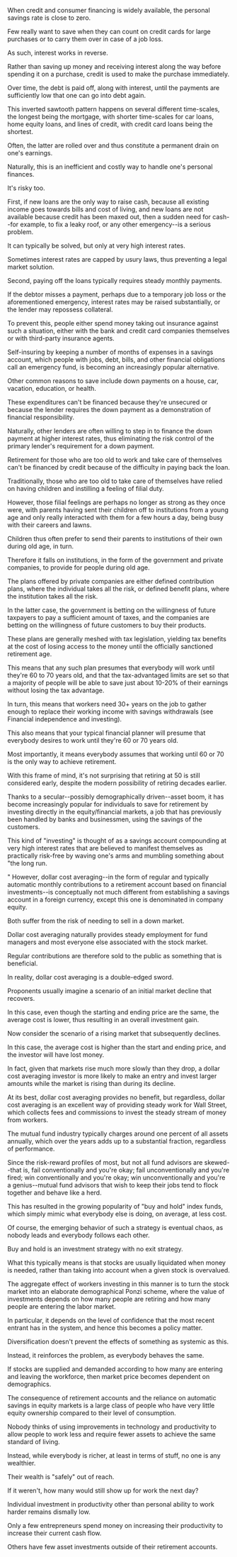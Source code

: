 When  credit  and  consumer  financing  is  widely  available,  the  personal savings rate is close to zero.

Few really want to save when they can count on credit cards for large purchases or to carry them over in case of a job loss.

As such,  interest  works  in  reverse.

Rather  than  saving  up  money  and  receiving interest along the way before spending it on a purchase, credit is used to make the purchase immediately.

Over time, the debt is paid off, along with interest, until  the  payments  are  sufficiently  low  that  one  can  go  into  debt  again.

This inverted sawtooth pattern happens on several different time-scales, the longest being the mortgage, with shorter time-scales for car loans, home equity loans, and lines of credit, with credit card loans being the shortest.

Often, the latter are rolled over and thus constitute a permanent drain on one's earnings.

Naturally, this is an inefficient and costly way to handle one's personal finances.


It's risky too.

First, if new loans are the only way to raise cash, because all existing income  goes towards  bills  and cost  of living,  and  new loans  are  not available because credit has been maxed out, then a sudden need for cash--for example, to fix a leaky roof, or any other emergency--is a serious problem.

It can typically be solved, but only at very high interest rates.

Sometimes interest rates are  capped  by  usury  laws,  thus  preventing  a  legal  market  solution.

Second, paying off the loans typically requires steady monthly payments.

If the debtor misses a payment, perhaps due to a temporary job loss or the aforementioned emergency, interest rates may be raised substantially, or the lender may repossess collateral.

To  prevent  this,  people  either  spend  money  taking  out  insurance against  such  a  situation,  either  with  the  bank  and  credit  card  companies themselves  or  with  third-party  insurance  agents.

Self-insuring  by  keeping  a number of months of expenses in a savings account, which people with jobs,  debt, bills, and other financial obligations call an emergency fund, is becoming an increasingly popular alternative.


Other  common  reasons  to  save  include  down  payments  on  a  house,  car, vacation,  education,  or  health.

These  expenditures  can't  be  financed  because they're  unsecured  or  because  the  lender  requires  the  down  payment  as  a demonstration  of  financial  responsibility.

Naturally,  other  lenders  are  often willing  to  step  in  to  finance  the  down  payment  at  higher  interest  rates,  thus eliminating  the  risk  control  of  the  primary  lender's  requirement  for  a  down payment.

Retirement  for  those  who  are  too  old  to  work  and  take  care  of themselves can't be financed by credit because of the difficulty in paying back the loan.

Traditionally, those who are too old to take care of themselves have relied on having children and instilling a feeling of filial duty.

However, those filial feelings are perhaps no longer as strong as they once were, with parents having sent their children off to institutions from a young age and only really interacted with them for a few hours a day, being busy with their careers and lawns.

Children thus often prefer to send their parents to institutions of their own during old age, in turn.


Therefore it falls on institutions, in the form of the government and private companies, to provide for people during old age.

The plans offered by private companies are either defined contribution plans, where the individual takes all the risk, or defined benefit plans, where the institution takes all the risk.

In the latter case, the government is betting on the willingness of future taxpayers to pay  a  sufficient  amount  of  taxes,  and  the  companies  are  betting  on  the willingness of future customers to buy their products.


These plans are generally meshed with tax legislation, yielding tax benefits at the cost of losing access to the money until the officially sanctioned retirement age.

This  means  that  any  such  plan  presumes  that  everybody  will  work  until they're 60 to 70 years old, and that the tax-advantaged limits are set so that a majority  of  people  will  be  able  to  save  just  about  10-20%  of  their  earnings without losing the tax advantage.

In turn, this means that workers need 30+ years on  the  job  to  gather  enough  to  replace  their  working  income  with  savings withdrawals (see Financial independence and investing).

This also means that your typical financial planner will presume that everybody desires to work until they're 60 or 70 years old.

Most importantly, it means everybody assumes that working until 60 or 70 is the only way to achieve retirement.

With this frame of mind, it's not surprising that retiring at 50 is still considered early, despite the modern possibility of retiring decades earlier.


Thanks  to  a  secular--possibly  demographically  driven--asset  boom,  it  has become increasingly popular for individuals to save for retirement by investing  directly in the equity/financial markets, a job that has previously been handled by  banks  and  businessmen,  using  the  savings  of  the  customers.

This  kind  of "investing" is thought of as a savings account compounding at very high interest rates that are believed to manifest themselves as practically risk-free by waving one's arms and mumbling something about "the long run.

" However, dollar cost averaging--in the form of regular and typically automatic monthly contributions to a retirement account based on financial investments--is conceptually not much different from establishing a savings account in a foreign currency, except this one is denominated in company equity.

Both suffer from the risk of needing to sell in a down market.


Dollar  cost  averaging  naturally  provides  steady  employment  for  fund managers  and  most  everyone  else  associated  with  the  stock  market.

Regular contributions are therefore sold to the public as something that is beneficial.

In reality,  dollar  cost  averaging  is  a  double-edged  sword.

Proponents  usually imagine a scenario of an initial market decline that recovers.

In this case, even though the starting and ending price are the same, the average cost is lower, thus resulting in an overall investment gain.

Now consider the scenario of a rising market that subsequently declines.

In this case, the average cost is higher than the start and ending price, and the investor will have lost money.

In fact, given that  markets  rise  much  more  slowly  than  they  drop,  a  dollar  cost  averaging investor is more likely to make an entry and invest larger amounts while the market  is  rising  than  during  its  decline.

At  its  best,  dollar  cost  averaging provides no benefit, but regardless, dollar cost averaging is an excellent way of providing steady work for Wall Street, which collects fees and commissions to invest the steady stream of money from workers.


The mutual fund industry typically charges around one percent of all assets annually, which over the years adds up to a substantial fraction, regardless of performance.

Since the risk-reward profiles of most, but not all fund advisors are skewed--that is, fail conventionally and you're okay; fail unconventionally and you're  fired;  win  conventionally  and  you're  okay;  win  unconventionally  and you're a genius--mutual fund advisors that wish to keep their jobs tend to flock together and behave like a herd.

This has resulted in the growing popularity of "buy and hold" index funds, which simply mimic what everybody else is doing, on average, at less cost.

Of course, the emerging behavior of such a strategy is eventual chaos, as nobody leads and everybody follows each other.


Buy  and  hold  is  an  investment  strategy  with  no  exit  strategy.

What  this typically  means  is  that  stocks  are  usually  liquidated  when  money  is  needed, rather than taking into account when a given stock is overvalued.

The aggregate effect of workers investing in this manner is to turn the stock market into an  elaborate demographical Ponzi scheme, where the value of investments depends on how many people are retiring and how many people are entering the labor market.

In particular, it depends on the level of confidence that the most recent entrant  has  in  the  system,  and  hence  this  becomes  a  policy  matter.

Diversification  doesn't  prevent  the  effects  of  something  as  systemic  as  this.

Instead, it reinforces the problem, as everybody behaves the same.

If stocks are supplied  and  demanded  according  to  how  many  are  entering  and  leaving  the workforce, then market price becomes dependent on demographics.


The  consequence  of  retirement  accounts  and  the  reliance  on  automatic savings in equity markets is a large class of people who have very little equity ownership  compared  to  their  level  of  consumption.

Nobody  thinks  of  using improvements in technology and productivity to allow people to work less and require  fewer  assets  to  achieve  the  same  standard  of  living.

Instead,  while everybody  is  richer,  at  least  in  terms  of  stuff,  no  one  is  any  wealthier.

Their wealth is "safely" out of reach.

If it weren't, how many would still show up for work the next day? 


Individual  investment  in  productivity  other  than  personal  ability  to  work harder  remains  dismally  low.

Only  a  few  entrepreneurs  spend  money  on increasing their productivity to increase their current cash flow.

Others have few asset investments outside of their retirement accounts.

